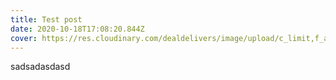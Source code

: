 ```yaml
---
title: Test post
date: 2020-10-18T17:08:20.844Z
cover: https://res.cloudinary.com/dealdelivers/image/upload/c_limit,f_auto,q_80,w_500/v1593520953/DEAL_SCENERY_2_bk98ms.jpg
---
```

sadsadasdasd